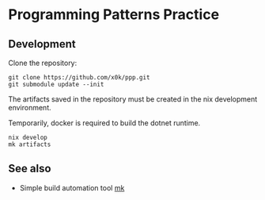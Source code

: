 # Programming Patterns Practice

## Development

Clone the repository:

```
git clone https://github.com/x0k/ppp.git
git submodule update --init
````

The artifacts saved in the repository must be created in the nix development environment.

Temporarily, docker is required to build the dotnet runtime.

```console
nix develop
mk artifacts
```

## See also

- Simple build automation tool [mk](https://github.com/x0k/mk)
